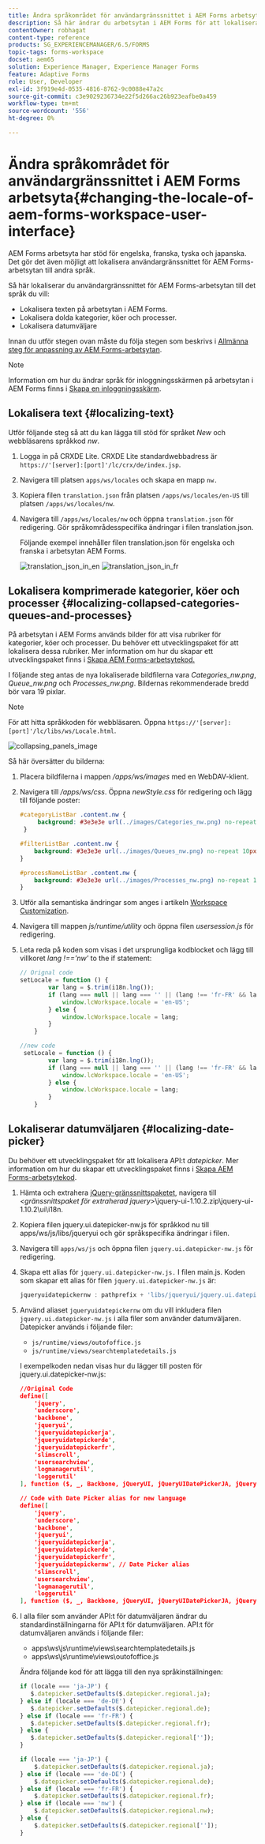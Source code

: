 ```yaml
---
title: Ändra språkområdet för användargränssnittet i AEM Forms arbetsyta
description: Så här ändrar du arbetsytan i AEM Forms för att lokalisera text, komprimerade kategorier, köer och processer samt datumväljaren i gränssnittet.
contentOwner: robhagat
content-type: reference
products: SG_EXPERIENCEMANAGER/6.5/FORMS
topic-tags: forms-workspace
docset: aem65
solution: Experience Manager, Experience Manager Forms
feature: Adaptive Forms
role: User, Developer
exl-id: 3f919e4d-0535-4816-8762-9c0088e47a2c
source-git-commit: c3e9029236734e22f5d266ac26b923eafbe0a459
workflow-type: tm+mt
source-wordcount: '556'
ht-degree: 0%

---
```


# Ändra språkområdet för användargränssnittet i AEM Forms arbetsyta{#changing-the-locale-of-aem-forms-workspace-user-interface}

AEM Forms arbetsyta har stöd för engelska, franska, tyska och japanska. Det gör det även möjligt att lokalisera användargränssnittet för AEM Forms-arbetsytan till andra språk.

Så här lokaliserar du användargränssnittet för AEM Forms-arbetsytan till det språk du vill:

* Lokalisera texten på arbetsytan i AEM Forms.
* Lokalisera dolda kategorier, köer och processer.
* Lokalisera datumväljare

Innan du utför stegen ovan måste du följa stegen som beskrivs i [Allmänna steg för anpassning av AEM Forms-arbetsytan](../../forms/using/generic-steps-html-workspace-customization.md).

>[!NOTE]
>
>Information om hur du ändrar språk för inloggningsskärmen på arbetsytan i AEM Forms finns i [Skapa en inloggningsskärm](../../forms/using/creating-new-login-screen.md).

## Lokalisera text {#localizing-text}

Utför följande steg så att du kan lägga till stöd för språket *New* och webbläsarens språkkod *nw*.

1. Logga in på CRXDE Lite.
CRXDE Lite standardwebbadress är `https://'[server]:[port]'/lc/crx/de/index.jsp`.
1. Navigera till platsen `apps/ws/locales` och skapa en mapp `nw.`
1. Kopiera filen `translation.json` från platsen `/apps/ws/locales/en-US` till platsen `/apps/ws/locales/nw`.
1. Navigera till `/apps/ws/locales/nw` och öppna `translation.json` för redigering. Gör språkområdesspecifika ändringar i filen translation.json.

   Följande exempel innehåller filen translation.json för engelska och franska i arbetsytan AEM Forms.

   ![translation_json_in_en](assets/translation_json_in_en.png) ![translation_json_in_fr](assets/translation_json_in_fr.png)

## Lokalisera komprimerade kategorier, köer och processer {#localizing-collapsed-categories-queues-and-processes}

På arbetsytan i AEM Forms används bilder för att visa rubriker för kategorier, köer och processer. Du behöver ett utvecklingspaket för att lokalisera dessa rubriker. Mer information om hur du skapar ett utvecklingspaket finns i [Skapa AEM Forms-arbetsytekod.](introduction-customizing-html-workspace.md#building-html-workspace-code)

I följande steg antas de nya lokaliserade bildfilerna vara *Categories_nw.png*, *Queue_nw.png* och *Processes_nw.png*. Bildernas rekommenderade bredd bör vara 19 pixlar.

>[!NOTE]
>
>För att hitta språkkoden för webbläsaren. Öppna `https://'[server]:[port]'/lc/libs/ws/Locale.html`.

![collapsing_panels_image](assets/collapsing_panels_image.png)

Så här översätter du bilderna:

1. Placera bildfilerna i mappen */apps/ws/images* med en WebDAV-klient.
1. Navigera till */apps/ws/css*. Öppna *newStyle.css* för redigering och lägg till följande poster:

   ```css
   #categoryListBar .content.nw {
        background: #3e3e3e url(../images/Categories_nw.png) no-repeat 10px 10px;
    }
   
   #filterListBar .content.nw {
       background: #3e3e3e url(../images/Queues_nw.png) no-repeat 10px 10px;
   }
   
   #processNameListBar .content.nw {
       background: #3e3e3e url(../images/Processes_nw.png) no-repeat 10px 10px;
   }
   ```

1. Utför alla semantiska ändringar som anges i artikeln [Workspace Customization](../../forms/using/introduction-customizing-html-workspace.md).
1. Navigera till mappen *js/runtime/utility* och öppna filen *usersession.js* för redigering.
1. Leta reda på koden som visas i det ursprungliga kodblocket och lägg till villkoret *lang !==&#39;nw&#39;* to the if statement:

   ```javascript
   // Orignal code
   setLocale = function () {
           var lang = $.trim(i18n.lng());
           if (lang === null || lang === '' || (lang !== 'fr-FR' && lang !== 'de-DE' && lang !== 'ja-JP')) {
               window.lcWorkspace.locale = 'en-US';
           } else {
               window.lcWorkspace.locale = lang;
           }
       }
   ```

   ```javascript
   //new code
    setLocale = function () {
           var lang = $.trim(i18n.lng());
           if (lang === null || lang === '' || (lang !== 'fr-FR' && lang !== 'de-DE' && lang !== 'ja-JP' && lang !== 'nw')) {
               window.lcWorkspace.locale = 'en-US';
           } else {
               window.lcWorkspace.locale = lang;
           }
       }
   ```

## Lokaliserar datumväljaren {#localizing-date-picker}

Du behöver ett utvecklingspaket för att lokalisera API:t *datepicker*. Mer information om hur du skapar ett utvecklingspaket finns i [Skapa AEM Forms-arbetsytekod](introduction-customizing-html-workspace.md#building-html-workspace-code).

1. Hämta och extrahera [jQuery-gränssnittspaketet](https://jqueryui.com/download/all/), navigera till *&lt;gränssnittspaket för extraherad jquery>*\jquery-ui-1.10.2.zip\jquery-ui-1.10.2\ui\i18n.
1. Kopiera filen jquery.ui.datepicker-nw.js för språkkod nu till apps/ws/js/libs/jqueryui och gör språkspecifika ändringar i filen.
1. Navigera till `apps/ws/js` och öppna filen `jquery.ui.datepicker-nw.js` för redigering.
1. Skapa ett alias för `jquery.ui.datepicker-nw.js.` I filen main.js. Koden som skapar ett alias för filen `jquery.ui.datepicker-nw.js` är:

   ```javascript
   jqueryuidatepickernw : pathprefix + 'libs/jqueryui/jquery.ui.datepicker-nw'
   ```

1. Använd aliaset `jqueryuidatepickernw` om du vill inkludera filen `jquery.ui.datepicker-nw.js` i alla filer som använder datumväljaren. Datepicker används i följande filer:

   * `js/runtime/views/outofoffice.js`
   * `js/runtime/views/searchtemplatedetails.js`

   I exempelkoden nedan visas hur du lägger till posten för jquery.ui.datepicker-nw.js:

   ```json
   //Original Code
   define([
       'jquery',
       'underscore',
       'backbone',
       'jqueryui',
       'jqueryuidatepickerja',
       'jqueryuidatepickerde',
       'jqueryuidatepickerfr',
       'slimscroll',
       'usersearchview',
       'logmanagerutil',
       'loggerutil'
   ], function ($, _, Backbone, jQueryUI, jQueryUIDatePickerJA, jQueryUIDatePickerDE, jQueryUIDatePickerFR, slimScroll, UserSearch, LogManager, Logger) {
   ```

   ```json
   // Code with Date Picker alias for new language
   define([
       'jquery',
       'underscore',
       'backbone',
       'jqueryui',
       'jqueryuidatepickerja',
       'jqueryuidatepickerde',
       'jqueryuidatepickerfr',
       'jqueryuidatepickernw', // Date Picker alias
       'slimscroll',
       'usersearchview',
       'logmanagerutil',
       'loggerutil'
   ], function ($, _, Backbone, jQueryUI, jQueryUIDatePickerJA, jQueryUIDatePickerDE, jQueryUIDatePickerFR, jQueryUIDatePickerNW, slimScroll, UserSearch, LogManager, Logger) {
   ```

1. I alla filer som använder API:t för datumväljaren ändrar du standardinställningarna för API:t för datumväljaren. API:t för datumväljaren används i följande filer:

   * apps\ws\js\runtime\views\searchtemplatedetails.js
   * apps\ws\js\runtime\views\outofoffice.js

   Ändra följande kod för att lägga till den nya språkinställningen:

   ```javascript
   if (locale === 'ja-JP') {
      $.datepicker.setDefaults($.datepicker.regional.ja);
   } else if (locale === 'de-DE') {
      $.datepicker.setDefaults($.datepicker.regional.de);
   } else if (locale === 'fr-FR') {
      $.datepicker.setDefaults($.datepicker.regional.fr);
   } else {
      $.datepicker.setDefaults($.datepicker.regional['']);
   }
   ```

   ```javascript
   if (locale === 'ja-JP') {
       $.datepicker.setDefaults($.datepicker.regional.ja);
   } else if (locale === 'de-DE') {
       $.datepicker.setDefaults($.datepicker.regional.de);
   } else if (locale === 'fr-FR') {
       $.datepicker.setDefaults($.datepicker.regional.fr);
   } else if (locale === 'nw') {
       $.datepicker.setDefaults($.datepicker.regional.nw);
   } else {
       $.datepicker.setDefaults($.datepicker.regional['']);
   }
   ```
